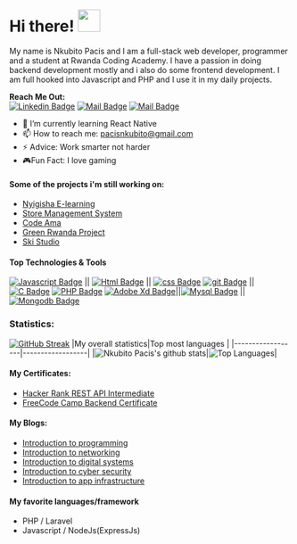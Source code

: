 # Hi there! <img src="https://raw.githubusercontent.com/MartinHeinz/MartinHeinz/master/wave.gif" width="40px">

My name is Nkubito Pacis and I am a full-stack web developer, programmer and a student at Rwanda Coding Academy. I have a passion in doing backend development mostly and i also do some frontend development. I am full hooked into Javascript and PHP and I use it in my daily projects.

**Reach Me Out:<br>**
[![Linkedin Badge](https://img.shields.io/badge/-Pacis_Nkubito-0e76a8?style=flat&labelColor=0e76a8&logo=linkedin&logoColor=white)](https://www.linkedin.com/in/pacis-nkubito-986001201) [![Mail Badge](https://img.shields.io/badge/-@stellan_011-e84393?style=flat&labelColor=e84393&logo=instagram&logoColor=white)](https://www.instagram.com/stellan_011/) [![Mail Badge](https://img.shields.io/badge/-PacisNkubito-c0392b?style=flat&labelColor=c0392b&logo=gmail&logoColor=white)](mailto:pacisnkubito@gmail.com)

- 🌱 I’m currently learning React Native
- 📫 How to reach me: pacisnkubito@gmail.com
- ⚡ Advice: Work smarter not harder
- 🎮Fun Fact: I love gaming

#### Some of the projects i'm still working on:
- [Nyigisha E-learning](http://nyigisha-e-learning.herokuapp.com/)<br>
- [Store Management System](http://store-management-pacis.herokuapp.com/)<br>
- [Code Ama](https://codeama-frontend.vercel.app/)<br>
- [Green Rwanda Project](https://green-rwanda.vercel.app/)<br>
- [Ski Studio](https://ski-studio.netlify.app/)<br>

#### Top Technologies & Tools

[![Javascript Badge](https://img.shields.io/badge/-Javascript-F0DB4F?style=for-the-badge&labelColor=black&logo=javascript&logoColor=F0DB4F)](#) || [![Html Badge](https://img.shields.io/badge/html%20-%23E34F26.svg?&style=for-the-badge&labelColor=black&logo=html5&logoColor=white)](#) || [![css Badge](https://img.shields.io/badge/css%20-%231572B6.svg?&style=for-the-badge&labelColor=black&logo=css3&logoColor=white)](#) [![git Badge](https://img.shields.io/badge/git%20-%23F05032.svg?&style=for-the-badge&labelColor=black&logo=git&logoColor=white)](#) || [![C Badge](https://img.shields.io/badge/c-%2300599C.svg?style=for-the-badge&logo=c&logoColor=white)](#) [![PHP Badge](https://img.shields.io/badge/php-%23777BB4.svg?style=for-the-badge&logo=php&logoColor=white)](#) [![Adobe Xd Badge](https://img.shields.io/badge/adobexd-%23FF26BE.svg?style=for-the-badge&logo=adobexd&logoColor=white)](#)||[![Mysql Badge](https://img.shields.io/badge/mysql-%2300f.svg?style=for-the-badge&logo=mysql&logoColor=white)](#) || [![Mongodb Badge](https://img.shields.io/badge/MongoDB-4EA94B?style=for-the-badge&logo=mongodb&logoColor=white)](#)
### Statistics:
[![GitHub Streak](https://github-readme-streak-stats.herokuapp.com/?user=N-pacis&show_icons=true&hide_border=true&theme=tokyonight)](https://git.io/streak-stats)
|My overall statistics|Top most languages |
|------------------|------------------|
|![Nkubito Pacis's github stats](https://github-readme-stats.vercel.app/api?username=N-pacis&show_icons=true&hide_border=true&count_private=true&theme=tokyonight)|![Top Languages](https://github-readme-stats.vercel.app/api/top-langs/?username=N-pacis&langs_count=5&hide_border=true&theme=tokyonight&layout=compact)|

#### My Certificates:
- [Hacker Rank REST API Intermediate](https://www.hackerrank.com/certificates/f428b2e78ac8)<br>
- [FreeCode Camp Backend Certificate](https://freecodecamp.org/certification/pacis30/back-end-development-and-apis)<br>

#### My Blogs:
- [Introduction to programming](https://docs.google.com/presentation/d/1dR75qwxay-8czhFCe5i9i5VoSdP51HaRwxL6Xm72aJ0/edit?usp=sharing)<br>
- [Introduction to networking](https://docs.google.com/presentation/d/18sdBVTvj98YclC3e7uVKHEj_hlCJJ2DKmFM-T3k5woQ/edit?usp=sharing)<br>
- [Introduction to digital systems](https://docs.google.com/presentation/d/1oWkr2SgQYnVF1P7Yx2-UnniexFrBOKosKgZslRNk4ZU/edit?usp=sharing)<br>
- [Introduction to cyber security](https://docs.google.com/presentation/d/10ddOXbhQFqC1YLu4qdr_VNd40OQ9to04Exm-iRO3xpw/edit?usp=sharing)<br>
- [Introduction to app infrastructure](https://docs.google.com/presentation/d/1lviV3d2Wwtq57EklGF1035WZix9UtmFmyDn_MzZB_Es/edit?usp=sharing)<br>

#### My favorite languages/framework
- PHP / Laravel
- Javascript / NodeJs(ExpressJs)
